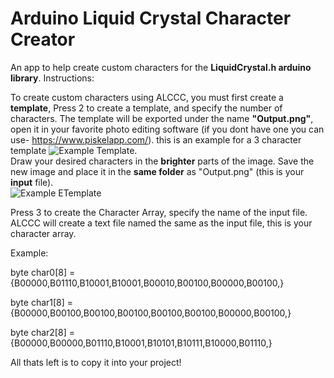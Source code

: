 # Arduino Liquid Crystal Character Creator
An app to help create custom characters for the **LiquidCrystal.h arduino library**.
Instructions:

To create custom characters using ALCCC, you must first create a **template**,
Press 2 to create a template, and specify the number of characters.
The template will be exported under the name **"Output.png"**, open it in your favorite photo editing software (if you dont have one you can use- https://www.piskelapp.com/).
  this is an example for a 3 character template ![Example Template](/images/logo.png).  
Draw your desired characters in the **brighter** parts of the image.
Save the new image and place it in the **same folder** as "Output.png" (this is your **input** file).  
![Example ETemplate](/images/logo.png)

Press 3 to create the Character Array, specify the name of the input file.
ALCCC will create a text file named the same as the input file, this is your character array.

Example:

  byte char0[8] = {B00000,B01110,B10001,B10001,B00010,B00100,B00000,B00100,}
  
  byte char1[8] = {B00000,B00100,B00100,B00100,B00100,B00100,B00000,B00100,}
  
  byte char2[8] = {B00000,B00000,B01110,B10001,B10101,B10111,B10000,B01110,}


All thats left is to copy it into your project!
